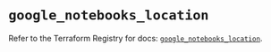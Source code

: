 # `google_notebooks_location`

Refer to the Terraform Registry for docs: [`google_notebooks_location`](https://registry.terraform.io/providers/hashicorp/google/6.35.0/docs/resources/notebooks_location).
